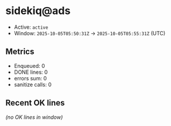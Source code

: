 # sidekiq@ads

- Active: `active`
- Window: `2025-10-05T05:50:31Z` → `2025-10-05T05:55:31Z` (UTC)

## Metrics
- Enqueued: 0
- DONE lines: 0
- errors sum: 0
- sanitize calls: 0

## Recent OK lines
_(no OK lines in window)_
